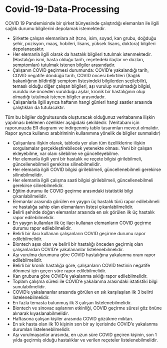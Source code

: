 # Covid-19-Data-Processing
COVID 19 Pandemisinde bir şirket bünyesinde çalıştırdığı elemanları ile ilgili sağlık durumu bilgilerini depolamak istemektedir.

- Şirkette çalışan elemanlara ait (tcno, isim, soyad, kan grubu, doğduğu şehir, pozisyon, maaş, hobileri, lisans, yüksek lisans, doktora) bilgileri depolanacaktır.
- Her elemanla ilgili olarak da hastalık bilgileri tutulmak istenmektedir. (Hastalığın ismi, hasta olduğu tarih, reçetedeki ilaçlar ve dozları, semptomları) tutulmak istenen bilgiler arasındadır.
- Çalışanın COVID geçirmesi durumunda: COVID’e yakalandığı tarih, COVID negatife döndüğü tarih, COVID öncesi belirtileri (Sağlık bakanlığının bildirdiği semptom listesindeki bilgilerden seçilebilir), temaslı olduğu diğer çalışan bilgileri, aşı vurulup vurulmadığı bilgisi, vuruldu ise önceden vurulduğu aşılar, kronik bir hastalığının olup olmadığı tutulmak istenen bilgiler arasındadır. 
- Çalışanlarla ilgili ayrıca haftanın hangi günleri hangi saatler arasında çalıştıkları da tutulacaktır.

Tüm bu bilgiler doğrultusunda oluşturacak olduğunuz veritabanına ilişkin yapılması beklenen özellikler aşağıdaki şekildedir. (Veritabanı için raporunuzda ER diagramı ve indirgenmiş tablo tasarımları mevcut olmalıdır. Rapor ayrıca kullanıcı arabiriminin kullanımına yönelik de bilgiler sunmalıdır)

- Çalışanlara ilişkin olarak, tabloda yer alan tüm özelliklerine ilişkin sorgulamalar gerçekleştirebilecek yetenekte olması. Yeni bir çalışan ekleyebilme, var olanı silebilme ve güncelleyebilme.
- Her elemanla ilgili yeni bir hastalık ve reçete bilgisi girilebilmeli, güncellenebilmeli gerekirse silinebilmelidir.
- Her elemanla ilgili COVID bilgisi girilebilmeli, güncellenebilmeli gerekirse silinebilmelidir.
- Her elemanla ilgili çalışma saati bilgisi girilebilmeli, güncellenebilmeli gerekirse silinebilmelidir.
- Eğitim durumu ile COVID geçirme arasındaki istatistiki bilgi çıkarılabilmelidir.
- Elemanlar arasında görülen en yaygın üç hastalık türü rapor edilebilmeli ve hastalığa sahip olan elemanların listesi çıkarılabilmelidir.
- Belirli şehirde doğan elemanlar arasında en sık görülen ilk üç hastalık rapor edilebilmelidir.
- En yaygın kullanılan ilk üç ilacı kullanan elemanların COVID geçirme durumu rapor edilebilmelidir.
- Belirli bir ilacı kullanan çalışanların COVID geçirme durumu rapor edilebilmelidir.
- Biontech aşısı olan ve belirli bir hastalığı önceden geçirmiş olan çalışanlardan COVID’e yakalananlar listelenebilmelidir.
- Aşı vurulma durumuna göre COVID hastalığına yakalanma oranı rapor edilebilmelidir.
- Belirli bir kronik hastalığa göre, çalışanların COVID testinin negatife dönmesi için geçen süre rapor edilebilmelidir.
- Kan grubuna göre COVID’e yakalanma sıklığı rapor edilebilmelidir.
- Toplam çalışma süresi ile COVID’e yakalanma arasındaki istatistiki bilgi sunulabilmelidir.
- COVID’e yakalananlar arasında görülen en sık karşılaşılan ilk 3 belirti listelenebilmelidir.
- En fazla temasta bulunmuş ilk 3 çalışan listelenebilmelidir.
- Biontech ve sinovac aşılarının etkinliği, COVID geçirme süresi göz önüne alınarak kıyaslanabilmelidir.
- Haftasona çalışan kişiler arasında COVID gözükme miktarı.
- En sık hasta olan ilk 10 kişinin son bir ay içerisinde COVID’e yakalanma durumları listelenebilmelidir.
- Aşı vurulmayanlar arasında, en uzun süre COVID geçiren kişinin, son 1 yılda geçirmiş olduğu hastalıklar ve verilen reçeteler listelenebilmelidir.
